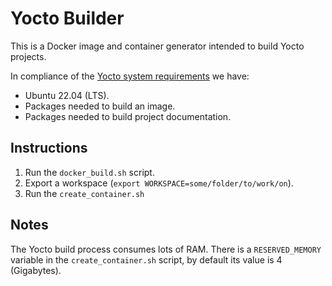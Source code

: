 # Yocto Builder

This is a Docker image and container generator intended to build Yocto projects.

In compliance of the [Yocto system requirements](https://docs.yoctoproject.org/ref-manual/system-requirements.html) we have:

- Ubuntu 22.04 (LTS).
- Packages needed to build an image.
- Packages needed to build project documentation.

## Instructions

1. Run the `docker_build.sh` script.
2. Export a workspace (`export WORKSPACE=some/folder/to/work/on`).
3. Run the `create_container.sh`

## Notes

The Yocto build process consumes lots of RAM.
There is a `RESERVED_MEMORY` variable in the `create_container.sh` script, by default its value is 4 (Gigabytes).
